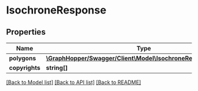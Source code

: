 # IsochroneResponse

## Properties
Name | Type | Description | Notes
------------ | ------------- | ------------- | -------------
**polygons** | [**\GraphHopper/Swagger/Client\Model\IsochroneResponsePolygon[]**](IsochroneResponsePolygon.md) |  | [optional] 
**copyrights** | **string[]** |  | [optional] 

[[Back to Model list]](../README.md#documentation-for-models) [[Back to API list]](../README.md#documentation-for-api-endpoints) [[Back to README]](../README.md)


